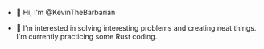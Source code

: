 - 👋 Hi, I’m @KevinTheBarbarian

- 👀 I’m interested in solving interesting problems and creating neat things. I'm currently practicing some Rust coding.

<!---
KevinTheBarbarian/KevinTheBarbarian is a ✨ special ✨ repository because its `README.md` (this file) appears on your GitHub profile.
You can click the Preview link to take a look at your changes.
--->
